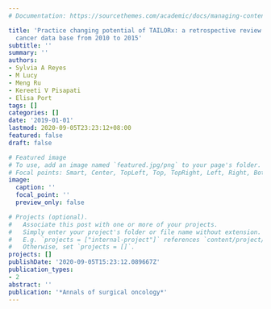 ```yaml
---
# Documentation: https://sourcethemes.com/academic/docs/managing-content/

title: 'Practice changing potential of TAILORx: a retrospective review of the National
  cancer data base from 2010 to 2015'
subtitle: ''
summary: ''
authors:
- Sylvia A Reyes
- M Lucy
- Meng Ru
- Kereeti V Pisapati
- Elisa Port
tags: []
categories: []
date: '2019-01-01'
lastmod: 2020-09-05T23:23:12+08:00
featured: false
draft: false

# Featured image
# To use, add an image named `featured.jpg/png` to your page's folder.
# Focal points: Smart, Center, TopLeft, Top, TopRight, Left, Right, BottomLeft, Bottom, BottomRight.
image:
  caption: ''
  focal_point: ''
  preview_only: false

# Projects (optional).
#   Associate this post with one or more of your projects.
#   Simply enter your project's folder or file name without extension.
#   E.g. `projects = ["internal-project"]` references `content/project/deep-learning/index.md`.
#   Otherwise, set `projects = []`.
projects: []
publishDate: '2020-09-05T15:23:12.089667Z'
publication_types:
- 2
abstract: ''
publication: '*Annals of surgical oncology*'
---
```

